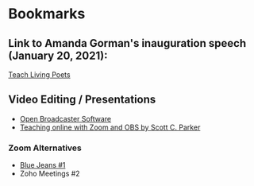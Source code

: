 # Bookmarks

## Link to Amanda Gorman's inauguration speech (January 20, 2021):
[Teach Living Poets](https://teachlivingpoets.com/2021/01/20/amanda-gorman-inauguration-poem-lessons/)

## Video Editing / Presentations
- [Open Broadcaster Software](https://obsproject.com)
- [Teaching online with Zoom and OBS by Scott C. Parker](https://www.youtube.com/watch?v=rkGu41M6S9k)

### Zoom Alternatives
- [Blue Jeans #1](www.bluejeans.com)
- Zoho Meetings #2
